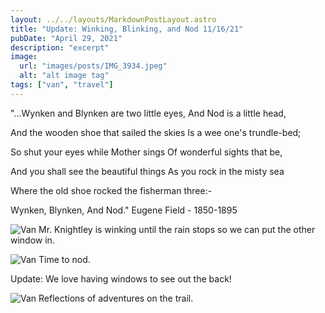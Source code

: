 ```yaml
---
layout: ../../layouts/MarkdownPostLayout.astro
title: "Update: Winking, Blinking, and Nod 11/16/21"
pubDate: "April 29, 2021"
description: "excerpt"
image:
  url: "images/posts/IMG_3934.jpeg"
  alt: "alt image tag"
tags: ["van", "travel"]
---
```


"...Wynken and Blynken are two little eyes, And Nod is a little head,

And the wooden shoe that sailed the skies Is a wee one's trundle-bed;

So shut your eyes while Mother sings Of wonderful sights that be,

And you shall see the beautiful things As you rock in the misty sea

Where the old shoe rocked the fisherman three:-

Wynken, Blynken, And Nod." Eugene Field - 1850-1895

![Van](images/posts/IMG_0660.jpeg)
Mr. Knightley is winking until the rain stops so we can put the other window in.

![Van](images/posts/IMG_2356.jpeg)
Time to nod.

Update: We love having windows to see out the back!

![Van](images/posts/IMG_3470.jpeg)
Reflections of adventures on the trail.
